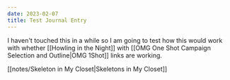 ```yaml
---
date: 2023-02-07
title: Test Journal Entry
---
```


I haven't touched this in a while so I am going to test how this would work with whether [[Howling in the Night]] with [[OMG One Shot Campaign Selection and Outline|OMG 1Shot]] links are working.

[[notes/Skeleton in My Closet|Skeletons in My Closet]]